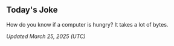 ## Today's Joke
How do you know if a computer is hungry? It takes a lot of bytes.

*Updated March 25, 2025 (UTC)*
